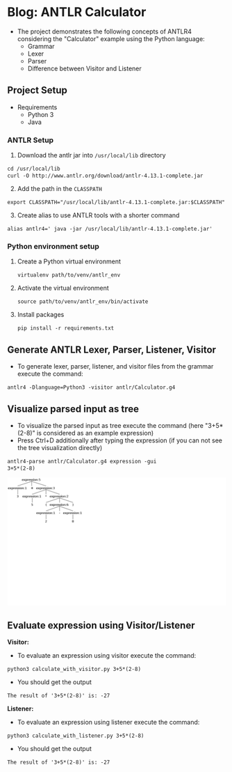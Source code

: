# Blog: ANTLR Calculator
- The project demonstrates the following concepts of ANTLR4 considering the "Calculator" example using the Python language:
    - Grammar
    - Lexer
    - Parser
    - Difference between Visitor and Listener

## Project Setup
- Requirements
    - Python 3
    - Java

### ANTLR Setup
1) Download the antlr jar into `/usr/local/lib` directory
```
cd /usr/local/lib
curl -O http://www.antlr.org/download/antlr-4.13.1-complete.jar
```
2) Add the path in the `CLASSPATH`
```
export CLASSPATH="/usr/local/lib/antlr-4.13.1-complete.jar:$CLASSPATH"
```
3) Create alias to use ANTLR tools with a shorter command
```
alias antlr4=' java -jar /usr/local/lib/antlr-4.13.1-complete.jar'
```

### Python environment setup
1) Create a Python virtual environment
    ```
    virtualenv path/to/venv/antlr_env
    ```
2) Activate the virtual environment
    ```
    source path/to/venv/antlr_env/bin/activate
    ```
3) Install packages
    ```
    pip install -r requirements.txt
    ```

## Generate ANTLR Lexer, Parser, Listener, Visitor

- To generate lexer, parser, listener, and visitor files from the grammar execute the command:
```
antlr4 -Dlanguage=Python3 -visitor antlr/Calculator.g4
```

## Visualize parsed input as tree
- To visualize the parsed input as tree execute the command (here "3+5*(2-8)" is considered as an example expression)
- Press Ctrl+D additionally after typing the expression (if you can not see the tree visualization directly)
```
antlr4-parse antlr/Calculator.g4 expression -gui
3+5*(2-8)
```

![Parsed tree image](images/antlr4_parse_tree.png "Parsed tree image")

## Evaluate expression using Visitor/Listener

**Visitor:**
- To evaluate an expression using visitor execute the command:
```
python3 calculate_with_visitor.py 3+5*(2-8)
```
- You should get the output
```
The result of '3+5*(2-8)' is: -27
```
**Listener:**
- To evaluate an expression using listener execute the command:
```
python3 calculate_with_listener.py 3+5*(2-8)
```
- You should get the output
```
The result of '3+5*(2-8)' is: -27
```
